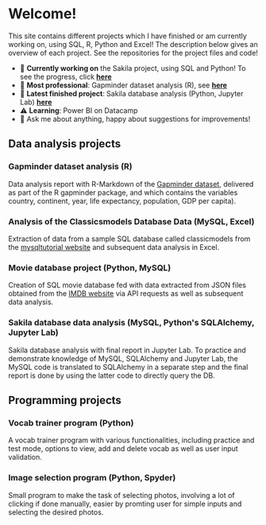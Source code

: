 # Welcome! 

This site contains different projects which I have finished or am currently working on, using SQL, R, Python and Excel! The description below gives an overview of each project. See the repositories for the project files and code!

- :vertical_traffic_light: **Currently working on** the Sakila project, using SQL and Python! To see the progress, click **[here](https://github.com/spaniel01/SQL_Python_sakila_data_analysis/)**
- :tada: **Most professional**: Gapminder dataset analysis (R), see **[here](https://spaniel01.github.io/R_gapminder_analysis_report/)** 
- :baby_chick: **Latest finished project**: Sakila database analysis (Python, Jupyter Lab) **[here](https://github.com/spaniel01/SQL_Python_sakila_data_analysis.git)** 
- :warning: **Learning**: Power BI on Datacamp
- 💬 Ask me about anything, happy about suggestions for improvements!
<!--- 📫 How to reach me: ... --->

## Data analysis projects

### Gapminder dataset analysis (R)
Data analysis report with R-Markdown of the [Gapminder dataset](https://www.rdocumentation.org/packages/gapminder/versions/0.3.0), delivered as part of the R gapminder package, and which contains the variables country, continent, year, life expectancy, population, GDP per capita). 

### Analysis of the Classicsmodels Database Data (MySQL, Excel)
Extraction of data from a sample SQL database called classicmodels from the [mysqltutorial website](https://www.mysqltutorial.org/mysql-sample-database.aspx) and subsequent data analysis in Excel.

### Movie database project (Python, MySQL)
Creation of SQL movie database fed with data extracted from JSON files obtained from the [IMDB website](https://www.imdb.com/) via API requests as well as subsequent data analysis.

### Sakila database data analysis (MySQL, Python's SQLAlchemy, Jupyter Lab)
Sakila database analysis with final report in Jupyter Lab. To practice and demonstrate knowledge of MySQL, SQLAlchemy and Jupyter Lab, the MySQL code is translated to SQLAlchemy in a separate step and the final report is done by using the latter code to directly query the DB.

## Programming projects

### Vocab trainer program (Python)
A vocab trainer program with various functionalities, including practice and test mode, options to view, add and delete vocab as well as user input validation.

### Image selection program (Python, Spyder)
Small program to make the task of selecting photos, involving a lot of clicking if done manually, easier by promting user for simple inputs and selecting the desired photos.
